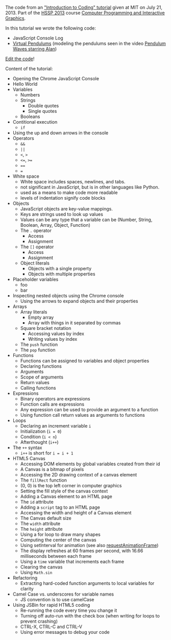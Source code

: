 The code from an ["Introduction to Coding" tutorial](http://www.youtube.com/watch?v=zIpA8k167gU) given at MIT on July 21, 2013. Part of the [HSSP 2013](http://curransoft.com/interactivegraphics/?p=485) course [Computer Programming and Interactive Graphics](http://curransoft.com/interactivegraphics/?p=485).

In this tutorial we wrote the following code:

 * JavaScript Console Log
 * [Virtual Pendulums](https://github.com/curran/screencasts/blob/gh-pages/introToJS/index.html) (modeling the pendulums seen in the video [Pendulum Waves starring Alan](http://www.youtube.com/watch?v=yVkdfJ9PkRQ))

[Edit the code](http://jsbin.com/uhaziw/3/edit)!

Content of the tutorial:

 * Opening the Chrome JavaScript Console
 * Hello World
 * Variables
   * Numbers
   * Strings
     * Double quotes
     * Single quotes
   * Booleans
 * Contitional execution
   * `if`
 * Using the up and down arrows in the console
 * Operators
   * `&&`
   * `||`
   * `<`, `>`
   * `<=`, `>=`
   * `==`
   * `=`
 * White space
   * White space includes spaces, newlines, and tabs.
   * not significant in JavaScript, but is in other languages like Python.
   * used as a means to make code more readable
   * levels of indentation signify code blocks
 * Objects
   * JavaScript objects are key-value mappings.
   * Keys are strings used to look up values
   * Values can be any type that a variable can be (Number, String, Boolean, Array, Object, Function)
   * The `.` operator
     * Access
     * Assignment
   * The `[]` operator
     * Access
     * Assignment
   * Object literals
     * Objects with a single property
     * Objects with multiple properties
 * Placeholder variables
   * foo
   * bar
 * Inspecting nested objects using the Chrome console
   * Using the arrows to expand objects and their properties
 * Arrays
   * Array literals
     * Empty array
     * Array with things in it separated by commas
   * Square bracket notation
     * Accessing values by index
     * Writing values by index
   * The `push` function
   * The `pop` function
 * Functions
   * Functions can be assigned to variables and object properties
   * Declaring functions
   * Arguments
   * Scope of arguments
   * Return values
   * Calling functions
 * Expressions
   * Binary operators are expressions
   * Function calls are expressions
   * Any expression can be used to provide an argument to a function
   * Using function call return values as arguments to functions
 * Loops
   * Declaring an increment variable `i`
   * Initialization (`i = 0`)
   * Condition (`i < n`)
   * Afterthought (`i++`)
 * The `++` syntax
   * `i++` is short for `i = i + 1`
 * HTML5 Canvas
   * Accessing DOM elements by global variables created from their id
   * A Canvas is a bitmap of pixels
   * Accessing the 2D drawing context of a canvas element
   * The `fillRect` function
   * (0, 0) is the top left corner in computer graphics
   * Setting the fill style of the canvas context
   * Adding a Canvas element to an HTML page
   * The `id` attribute
   * Adding a `script` tag to an HTML page
   * Accessing the width and height of a Canvas element
   * The Canvas default size
   * The `width` attribute
   * The `height` attribute
   * Using a for loop to draw many shapes
   * Computing the center of the canvas
   * Using setInterval for animation (see also [requestAnimationFrame](http://www.paulirish.com/2011/requestanimationframe-for-smart-animating/))
   * The display refreshes at 60 frames per second, with 16.66 milliseconds between each frame
   * Using a `time` variable that increments each frame
   * Clearing the canvas
   * Using `Math.sin`
 * Refactoring
   * Extracting hard-coded function arguments to local variables for clarity
 * Camel Case vs. underscores for variable names
   * JS convention is to use camelCase
 * Using JSBin for rapid HTML5 coding
   * Re-running the code every time you change it
   * Turning off auto-run with the check box (when writing for loops to prevent crashing)
   * CTRL-X, CTRL-C and CTRL-V
   * Using error messages to debug your code
